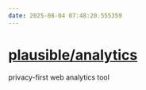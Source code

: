 ```yaml
---
date: 2025-08-04 07:48:20.555359
---
```


# [plausible/analytics](https://github.com/plausible/analytics)

privacy-first web analytics tool